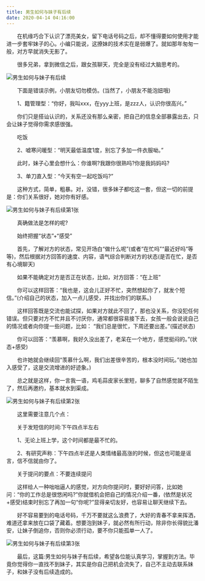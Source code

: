 ```yaml
---
title: 男生如何与妹子有后续
date: 2020-04-14 04:16:00
---
```




　　在机缘巧合下认识了漂亮美女，留下电话号码之后，却不懂得要如何使用才能进一步套牢妹子的心。小编只能说，这撩妹的技术实在是弱爆了。就如那年匆匆一般，对方早就消失无影了。

　　很多兄弟，拿到微信之后，跟女孩聊天，完全是没有经过大脑思考的。

![男生如何与妹子有后续](/img/ca5cc637dd997a429af7c463047dc172.jpg)

　　下面是错误示例，小朋友切勿模仿。(当然了，小朋友不能泡妞哦)

　　1、籍管理型：“你好，我叫xxx，在yyy上班，是zzz人，认识你很高兴。”

　　你们只是搭讪认识的，关系还没有那么亲密，把自己的信息全部暴露出去，只会让妹子觉得你需求感很强。

　　吃饭

　　2、嘘寒问暖型：“明天最低温度1度，别忘了多加一件衣服呦。”

　　此时，妹子心里会想什么：你谁啊?我跟你很熟吗?你是我妈妈吗?

　　3、单刀直入型：“今天有空一起吃饭吗?”

　　这种方式，简单，粗暴。对，没错，很多妹子都吃这一套，但这一切的前提是：你们关系很好，她对你有好感。

![男生如何与妹子有后续第1张](/img/2dfc7ca7084f4d47e35d451b4f069dc3.jpg)

　　真确做法是怎样的呢?

　　始终把握“状态”+“感受”

　　首先，了解对方的状态，常见开场白“做什么呢”(或者“在忙吗”“最近好吗”等等)，然后根据对方回答的速度、内容，语气综合判断对方的状态(是否在忙，是否有心境聊天)

　　如果不能确定对方是否正在状态，比如，对方回答：“在上班”

　　你可以这样回答：“我也是，这会儿正好不忙，突然想起你了，就发个短信。”(介绍自己的状态，加入一点儿感受，并找出你们的联系。)

　　这样回答既是交流也能试探，如果对方就此不回了，那也没关系，你没犯任何错误。但只要对方不忙并且不讨厌你，通常都很容易接下去，女孩一般会说说自己的情况或者向你提一些问题，比如： “我们总是很忙，下周还要出差。”(描述状态)

　　你可以回答：“羡慕啊，我好久没出差了，老呆在一个地方，感觉挺闷的。”(状态+感受)

　　也许她就会继续回“羡慕什么啊，我们出差很辛苦的，根本没时间玩。”(她也加入感受了，这是交流增进的好迹象。)

　　总之就是这样，你一言我一语，鸡毛蒜皮家长里短，聊多了自然感觉就不陌生了，然后再邀约，基本就水到渠成。

![男生如何与妹子有后续第2张](/img/920b1d0e67e2e287a471fd811206aa18.jpg)

　　这里需要注意几个点：

　　关于发短信的时间:下午四点半左右

　　1、无论上班上学，这个时间都是最不忙的。

　　2、有研究声称：下午四点半还是人类情绪最高涨的时候，但这也可能是谣言，信不信就由你了。

　　关于提问的要点：不要连续提问

　　这样给人一种咄咄逼人的感觉，对方向你提问时，要好好问答，比如她问：“你的工作总是很悠闲吗?”你就借机会把自己的情况介绍一番，(依然是状况+感受)结束时别忘了再加一句“你呢?”显得亲切友好，也容易让聊天继续下去。

　　好不容易要到的电话号码，千万不要就这么浪费了，大好的青春不拿来挥洒，难道还拿来放在口袋了藏着。想要泡到妹子，就必然有所行动，除非你长得貌比潘安，让妹子倒追你，否则你必须行动，要不你只能孤单一人了。

![男生如何与妹子有后续第3张](/img/88146d463e8f9e8aa722444cde331489.jpg)

　　最后，这篇:男生如何与妹子有后续，希望各位能认真学习，掌握到方法。毕竟你觉得你一直找不到妹子，其实是你自己把机会流失了，自己不主动去联系妹子，和妹子没有后续造成的。